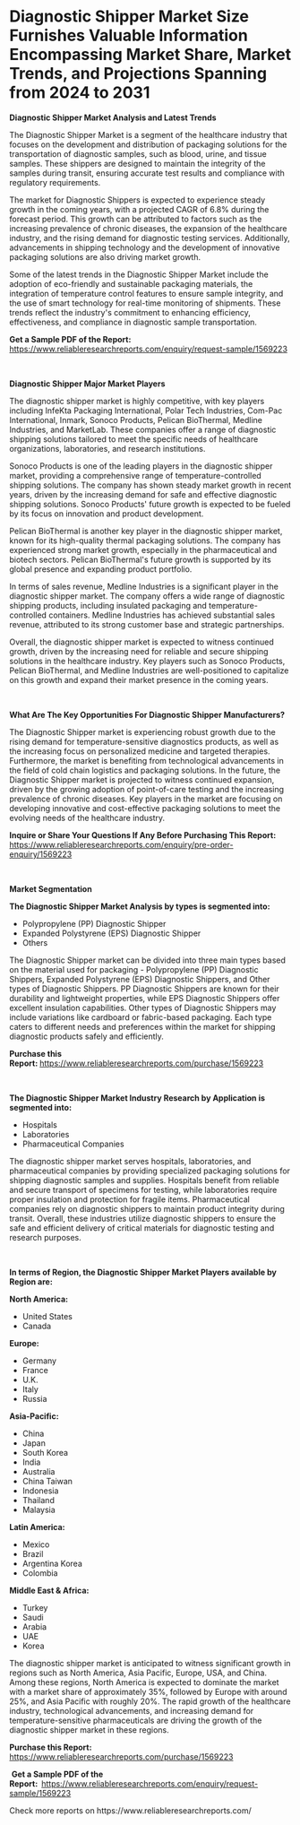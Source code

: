 <p><h1>Diagnostic Shipper Market Size Furnishes Valuable Information Encompassing Market Share, Market Trends, and Projections Spanning from 2024 to 2031</h1></p><p><strong>Diagnostic Shipper Market Analysis and Latest Trends</strong></p>
<p><p>The Diagnostic Shipper Market is a segment of the healthcare industry that focuses on the development and distribution of packaging solutions for the transportation of diagnostic samples, such as blood, urine, and tissue samples. These shippers are designed to maintain the integrity of the samples during transit, ensuring accurate test results and compliance with regulatory requirements.</p><p>The market for Diagnostic Shippers is expected to experience steady growth in the coming years, with a projected CAGR of 6.8% during the forecast period. This growth can be attributed to factors such as the increasing prevalence of chronic diseases, the expansion of the healthcare industry, and the rising demand for diagnostic testing services. Additionally, advancements in shipping technology and the development of innovative packaging solutions are also driving market growth.</p><p>Some of the latest trends in the Diagnostic Shipper Market include the adoption of eco-friendly and sustainable packaging materials, the integration of temperature control features to ensure sample integrity, and the use of smart technology for real-time monitoring of shipments. These trends reflect the industry's commitment to enhancing efficiency, effectiveness, and compliance in diagnostic sample transportation.</p></p>
<p><strong>Get a Sample PDF of the Report:&nbsp;</strong> <a href="https://www.reliableresearchreports.com/enquiry/request-sample/1569223">https://www.reliableresearchreports.com/enquiry/request-sample/1569223</a></p>
<p>&nbsp;</p>
<p><strong>Diagnostic Shipper Major Market Players</strong></p>
<p><p>The diagnostic shipper market is highly competitive, with key players including InfeKta Packaging International, Polar Tech Industries, Com-Pac International, Inmark, Sonoco Products, Pelican BioThermal, Medline Industries, and MarketLab. These companies offer a range of diagnostic shipping solutions tailored to meet the specific needs of healthcare organizations, laboratories, and research institutions.</p><p>Sonoco Products is one of the leading players in the diagnostic shipper market, providing a comprehensive range of temperature-controlled shipping solutions. The company has shown steady market growth in recent years, driven by the increasing demand for safe and effective diagnostic shipping solutions. Sonoco Products' future growth is expected to be fueled by its focus on innovation and product development.</p><p>Pelican BioThermal is another key player in the diagnostic shipper market, known for its high-quality thermal packaging solutions. The company has experienced strong market growth, especially in the pharmaceutical and biotech sectors. Pelican BioThermal's future growth is supported by its global presence and expanding product portfolio.</p><p>In terms of sales revenue, Medline Industries is a significant player in the diagnostic shipper market. The company offers a wide range of diagnostic shipping products, including insulated packaging and temperature-controlled containers. Medline Industries has achieved substantial sales revenue, attributed to its strong customer base and strategic partnerships.</p><p>Overall, the diagnostic shipper market is expected to witness continued growth, driven by the increasing need for reliable and secure shipping solutions in the healthcare industry. Key players such as Sonoco Products, Pelican BioThermal, and Medline Industries are well-positioned to capitalize on this growth and expand their market presence in the coming years.</p></p>
<p>&nbsp;</p>
<p><strong>What Are The Key Opportunities For Diagnostic Shipper Manufacturers?</strong></p>
<p><p>The Diagnostic Shipper market is experiencing robust growth due to the rising demand for temperature-sensitive diagnostics products, as well as the increasing focus on personalized medicine and targeted therapies. Furthermore, the market is benefiting from technological advancements in the field of cold chain logistics and packaging solutions. In the future, the Diagnostic Shipper market is projected to witness continued expansion, driven by the growing adoption of point-of-care testing and the increasing prevalence of chronic diseases. Key players in the market are focusing on developing innovative and cost-effective packaging solutions to meet the evolving needs of the healthcare industry.</p></p>
<p><strong>Inquire or Share Your Questions If Any Before Purchasing This Report:</strong> <a href="https://www.reliableresearchreports.com/enquiry/pre-order-enquiry/1569223">https://www.reliableresearchreports.com/enquiry/pre-order-enquiry/1569223</a></p>
<p>&nbsp;</p>
<p><strong>Market Segmentation</strong></p>
<p><strong>The Diagnostic Shipper Market Analysis by types is segmented into:</strong></p>
<p><ul><li>Polypropylene (PP) Diagnostic Shipper</li><li>Expanded Polystyrene (EPS) Diagnostic Shipper</li><li>Others</li></ul></p>
<p><p>The Diagnostic Shipper market can be divided into three main types based on the material used for packaging - Polypropylene (PP) Diagnostic Shippers, Expanded Polystyrene (EPS) Diagnostic Shippers, and Other types of Diagnostic Shippers. PP Diagnostic Shippers are known for their durability and lightweight properties, while EPS Diagnostic Shippers offer excellent insulation capabilities. Other types of Diagnostic Shippers may include variations like cardboard or fabric-based packaging. Each type caters to different needs and preferences within the market for shipping diagnostic products safely and efficiently.</p></p>
<p><strong>Purchase this Report:&nbsp;</strong><a href="https://www.reliableresearchreports.com/purchase/1569223">https://www.reliableresearchreports.com/purchase/1569223</a></p>
<p>&nbsp;</p>
<p><strong>The Diagnostic Shipper Market Industry Research by Application is segmented into:</strong></p>
<p><ul><li>Hospitals</li><li>Laboratories</li><li>Pharmaceutical Companies</li></ul></p>
<p><p>The diagnostic shipper market serves hospitals, laboratories, and pharmaceutical companies by providing specialized packaging solutions for shipping diagnostic samples and supplies. Hospitals benefit from reliable and secure transport of specimens for testing, while laboratories require proper insulation and protection for fragile items. Pharmaceutical companies rely on diagnostic shippers to maintain product integrity during transit. Overall, these industries utilize diagnostic shippers to ensure the safe and efficient delivery of critical materials for diagnostic testing and research purposes.</p></p>
<p>&nbsp;</p>
<p><strong>In terms of Region, the Diagnostic Shipper Market Players available by Region are:</strong></p>
<p>
    <p> <strong> North America: </strong>
        <ul>
            <li>United States</li>
            <li>Canada</li>
        </ul>
        </p> 
    <p> <strong> Europe: </strong>
        <ul>
            <li>Germany</li>
            <li>France</li>
            <li>U.K.</li>
            <li>Italy</li>
            <li>Russia</li>
        </ul>
        </p> 
    <p> <strong> Asia-Pacific: </strong>
        <ul>
            <li>China</li>
            <li>Japan</li>
            <li>South Korea</li>
            <li>India</li>
            <li>Australia</li>
            <li>China Taiwan</li>
            <li>Indonesia</li>
            <li>Thailand</li>
            <li>Malaysia</li>
        </ul>
        </p> 
    <p> <strong> Latin America: </strong>
        <ul>
            <li>Mexico</li>
            <li>Brazil</li>
            <li>Argentina Korea</li>
            <li>Colombia</li>
        </ul>
        </p> 
    <p> <strong> Middle East & Africa: </strong>
        <ul>
            <li>Turkey</li>
            <li>Saudi</li>
            <li>Arabia</li>
            <li>UAE</li>
            <li>Korea</li>
        </ul>
    </p>
    </p>
<p><p>The diagnostic shipper market is anticipated to witness significant growth in regions such as North America, Asia Pacific, Europe, USA, and China. Among these regions, North America is expected to dominate the market with a market share of approximately 35%, followed by Europe with around 25%, and Asia Pacific with roughly 20%. The rapid growth of the healthcare industry, technological advancements, and increasing demand for temperature-sensitive pharmaceuticals are driving the growth of the diagnostic shipper market in these regions.</p></p>
<p><strong>Purchase this Report: </strong><a href="https://www.reliableresearchreports.com/purchase/1569223">https://www.reliableresearchreports.com/purchase/1569223</a></p>
<p>&nbsp;<strong>Get a Sample PDF of the Report:&nbsp;&nbsp;</strong><a href="https://www.reliableresearchreports.com/enquiry/request-sample/1569223">https://www.reliableresearchreports.com/enquiry/request-sample/1569223</a></p>
<p><strong></strong></p>
<p>Check more reports on https://www.reliableresearchreports.com/</p>